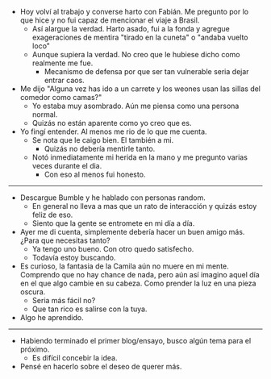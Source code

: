 - Hoy volví al trabajo y converse harto con Fabián. Me pregunto por lo que hice y no fui capaz de mencionar el viaje a Brasil. 
	- Así alargue la verdad. Harto asado, fui a la fonda y agregue exageraciones de mentira "tirado en la cuneta" o "andaba vuelto loco"
	- Aunque supiera la verdad. No creo que le hubiese dicho como realmente me fue. 
		- Mecanismo de defensa por que ser tan vulnerable seria dejar entrar caos. 
- Me dijo "Alguna vez has ido a un carrete y los weones usan las sillas del comedor como camas?"
	- Yo estaba muy asombrado. Aún me piensa como una persona normal. 
	- Quizás no están aparente como yo creo que es. 
- Yo fingí entender. Al menos me rio de lo que me cuenta. 
	- Se nota que le caigo bien. El también a mi. 
		- Quizás no debería mentirle tanto.
	- Notó inmediatamente mi herida en la mano y me pregunto varias veces durante el dia. 
		- Con eso al menos fui honesto.  
---- 
- Descargue Bumble y he hablado con personas random. 
	- En general no lleva a mas que un rato de interacción y quizás estoy feliz de eso. 
	- Siento que la gente se entromete en mi día a día.
- Ayer me di cuenta, simplemente debería hacer un buen amigo más. ¿Para que necesitas tanto?
	- Ya tengo uno bueno. Con otro quedo satisfecho. 
	- Todavía estoy buscando. 
- Es curioso, la fantasia de la Camila aún no muere en mi mente. Comprendo que no hay chance de nada, pero aún así imagino aquel día en el que algo cambie en su cabeza. Como prender la luz en una pieza oscura.
	- Seria más fácil no?
	- Que tan rico es salirse con la tuya.
- Algo he aprendido. 
----
- Habiendo terminado el primer blog/ensayo, busco algún tema para el próximo. 
	- Es difícil concebir la idea. 
- Pensé en hacerlo sobre el deseo de querer más. 